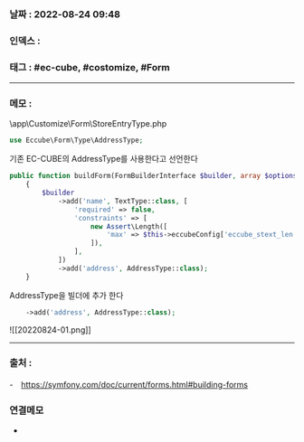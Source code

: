 ### 날짜 :  2022-08-24 09:48

### 인덱스 :

### 태그 : #ec-cube, #costomize, #Form


----

### 메모 :

\\app\\Customize\\Form\\StoreEntryType.php
```php
use Eccube\Form\Type\AddressType;
```
기존 EC-CUBE의 AddressType를 사용한다고 선언한다

```php
public function buildForm(FormBuilderInterface $builder, array $options)
    {
        $builder
            ->add('name', TextType::class, [
                'required' => false,
                'constraints' => [
                    new Assert\Length([
                        'max' => $this->eccubeConfig['eccube_stext_len'],
                    ]),
                ],
            ])
            ->add('address', AddressType::class);
    }

```

AddressType을 빌더에 추가 한다
```php
    ->add('address', AddressType::class);
```


![[20220824-01.png]]


----
### 출처 :
-　https://symfony.com/doc/current/forms.html#building-forms


### 연결메모
-















